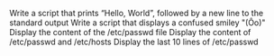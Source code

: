 Write a script that prints “Hello, World”, followed by a new line to the standard output
Write a script that displays a confused smiley "(Ôo)"
Display the content of the /etc/passwd file
Display the content of /etc/passwd and /etc/hosts
Display the last 10 lines of /etc/passwd
